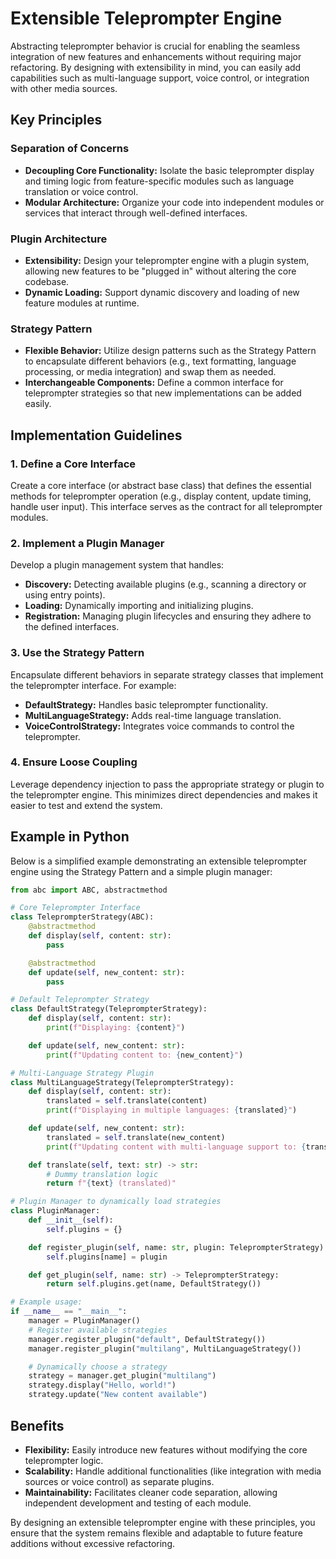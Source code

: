 # Extensible Teleprompter Engine

Abstracting teleprompter behavior is crucial for enabling the seamless integration of new features and enhancements without requiring major refactoring. By designing with extensibility in mind, you can easily add capabilities such as multi-language support, voice control, or integration with other media sources.

## Key Principles

### Separation of Concerns
- **Decoupling Core Functionality:** Isolate the basic teleprompter display and timing logic from feature-specific modules such as language translation or voice control.
- **Modular Architecture:** Organize your code into independent modules or services that interact through well-defined interfaces.

### Plugin Architecture
- **Extensibility:** Design your teleprompter engine with a plugin system, allowing new features to be "plugged in" without altering the core codebase.
- **Dynamic Loading:** Support dynamic discovery and loading of new feature modules at runtime.

### Strategy Pattern
- **Flexible Behavior:** Utilize design patterns such as the Strategy Pattern to encapsulate different behaviors (e.g., text formatting, language processing, or media integration) and swap them as needed.
- **Interchangeable Components:** Define a common interface for teleprompter strategies so that new implementations can be added easily.

## Implementation Guidelines

### 1. Define a Core Interface
Create a core interface (or abstract base class) that defines the essential methods for teleprompter operation (e.g., display content, update timing, handle user input). This interface serves as the contract for all teleprompter modules.

### 2. Implement a Plugin Manager
Develop a plugin management system that handles:
- **Discovery:** Detecting available plugins (e.g., scanning a directory or using entry points).
- **Loading:** Dynamically importing and initializing plugins.
- **Registration:** Managing plugin lifecycles and ensuring they adhere to the defined interfaces.

### 3. Use the Strategy Pattern
Encapsulate different behaviors in separate strategy classes that implement the teleprompter interface. For example:
- **DefaultStrategy:** Handles basic teleprompter functionality.
- **MultiLanguageStrategy:** Adds real-time language translation.
- **VoiceControlStrategy:** Integrates voice commands to control the teleprompter.

### 4. Ensure Loose Coupling
Leverage dependency injection to pass the appropriate strategy or plugin to the teleprompter engine. This minimizes direct dependencies and makes it easier to test and extend the system.

## Example in Python

Below is a simplified example demonstrating an extensible teleprompter engine using the Strategy Pattern and a simple plugin manager:

```python
from abc import ABC, abstractmethod

# Core Teleprompter Interface
class TeleprompterStrategy(ABC):
    @abstractmethod
    def display(self, content: str):
        pass

    @abstractmethod
    def update(self, new_content: str):
        pass

# Default Teleprompter Strategy
class DefaultStrategy(TeleprompterStrategy):
    def display(self, content: str):
        print(f"Displaying: {content}")

    def update(self, new_content: str):
        print(f"Updating content to: {new_content}")

# Multi-Language Strategy Plugin
class MultiLanguageStrategy(TeleprompterStrategy):
    def display(self, content: str):
        translated = self.translate(content)
        print(f"Displaying in multiple languages: {translated}")

    def update(self, new_content: str):
        translated = self.translate(new_content)
        print(f"Updating content with multi-language support to: {translated}")

    def translate(self, text: str) -> str:
        # Dummy translation logic
        return f"{text} (translated)"

# Plugin Manager to dynamically load strategies
class PluginManager:
    def __init__(self):
        self.plugins = {}

    def register_plugin(self, name: str, plugin: TeleprompterStrategy):
        self.plugins[name] = plugin

    def get_plugin(self, name: str) -> TeleprompterStrategy:
        return self.plugins.get(name, DefaultStrategy())

# Example usage:
if __name__ == "__main__":
    manager = PluginManager()
    # Register available strategies
    manager.register_plugin("default", DefaultStrategy())
    manager.register_plugin("multilang", MultiLanguageStrategy())

    # Dynamically choose a strategy
    strategy = manager.get_plugin("multilang")
    strategy.display("Hello, world!")
    strategy.update("New content available")
```

## Benefits

- **Flexibility:** Easily introduce new features without modifying the core teleprompter logic.
- **Scalability:** Handle additional functionalities (like integration with media sources or voice control) as separate plugins.
- **Maintainability:** Facilitates cleaner code separation, allowing independent development and testing of each module.

By designing an extensible teleprompter engine with these principles, you ensure that the system remains flexible and adaptable to future feature additions without excessive refactoring.
